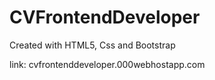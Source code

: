 # CVFrontendDeveloper
Created with HTML5, Css and Bootstrap


link: cvfrontenddeveloper.000webhostapp.com
